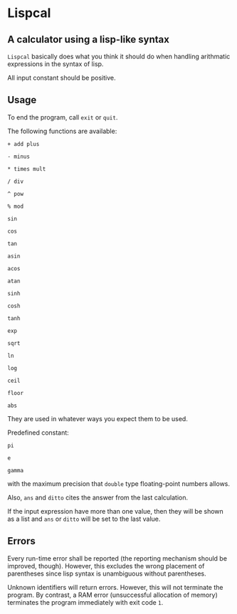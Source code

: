 Lispcal
======
A calculator using a lisp-like syntax
------

`Lispcal` basically does what you think it should do when handling arithmatic expressions in the syntax of lisp.

All input constant should be positive.

Usage
------

To end the program, call `exit` or `quit`.

The following functions are available:

`+ add plus`

`- minus`

`* times mult`

`/ div`

`^ pow`

`% mod`

`sin`

`cos`

`tan`

`asin`

`acos`

`atan`

`sinh`

`cosh`

`tanh`

`exp`

`sqrt`

`ln`

`log`

`ceil`

`floor`

`abs`

They are used in whatever ways you expect them to be used.

Predefined constant:

`pi`

`e`

`gamma`

with the maximum precision that `double` type floating-point numbers allows.

Also, `ans` and `ditto` cites the answer from the last calculation.

If the input expression have more than one value, then they will be shown as a list and `ans` or `ditto` will be set to the last value.

Errors
------

Every run-time error shall be reported (the reporting mechanism should be improved, though). However, this excludes the wrong placement of parentheses since lisp syntax is unambiguous without parentheses.

Unknown identifiers will return errors. However, this will not terminate the program. By contrast, a RAM error (unsuccessful allocation of memory) terminates the program immediately with exit code `1`.
